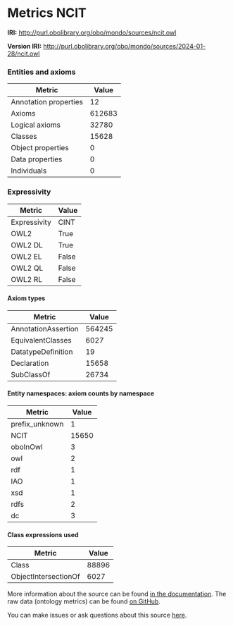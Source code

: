 # Metrics NCIT

**IRI:** http://purl.obolibrary.org/obo/mondo/sources/ncit.owl

**Version IRI:** http://purl.obolibrary.org/obo/mondo/sources/2024-01-28/ncit.owl

### Entities and axioms

| Metric | Value |
| ------ | ----- |
| Annotation properties | 12 |
| Axioms | 612683 |
| Logical axioms | 32780 |
| Classes | 15628 |
| Object properties | 0 |
| Data properties | 0 |
| Individuals | 0 |


### Expressivity

| Metric | Value |
| ------ | ----- |
| Expressivity | CINT |
| OWL2 | True |
| OWL2 DL | True |
| OWL2 EL | False |
| OWL2 QL | False |
| OWL2 RL | False |

#### Axiom types

| Metric | Value |
| ------ | ----- |
| AnnotationAssertion | 564245 |
| EquivalentClasses | 6027 |
| DatatypeDefinition | 19 |
| Declaration | 15658 |
| SubClassOf | 26734 |


#### Entity namespaces: axiom counts by namespace

| Metric | Value |
| ------ | ----- |
| prefix_unknown | 1 |
| NCIT | 15650 |
| oboInOwl | 3 |
| owl | 2 |
| rdf | 1 |
| IAO | 1 |
| xsd | 1 |
| rdfs | 2 |
| dc | 3 |


#### Class expressions used

| Metric | Value |
| ------ | ----- |
| Class | 88896 |
| ObjectIntersectionOf | 6027 |


More information about the source can be found [in the documentation](../sources.md). The raw data (ontology metrics) can be found [on GitHub](https://github.com/monarch-initiative/mondo-ingest/tree/main/src/ontology/metadata).

You can make issues or ask questions about this source [here](https://github.com/monarch-initiative/mondo-ingest/issues).

